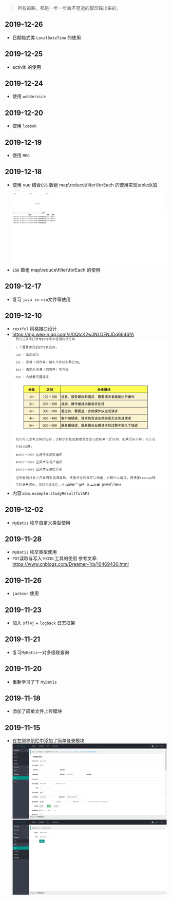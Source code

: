 > 所有的路，都是一步一步微不足道的脚印踩出来的。
## 2019-12-26
- 日期格式类 `LocalDateTime` 的使用
## 2019-12-25
- activiti 的使用
## 2019-12-24
- 使用 `webService`
## 2019-12-20
- 使用 `lombok`
## 2019-12-19
- 使用 `MBG`
## 2019-12-18
- 使用 vue 结合`ES6` 数组 map\reduce\filter\forEach 的使用实现table添加
![result](./image/Snipaste_2019-12-18_14-23-45.png "binaryTree")
- `ES6` 数组 map\reduce\filter\forEach 的使用
## 2019-12-17
- 复习 `java io nio`文件等使用
## 2019-12-10
- `restful` 风格接口设计 
- https://mp.weixin.qq.com/s/0QtcK2wJNLOENJDq6646fA
![result](./image/Snipaste_2019-12-10_10-53-03.png "binaryTree")
- 内容:`com.example.studyResultfulAPI`

## 2019-12-02
- `MyBatis` 枚举自定义类型使用
## 2019-11-28
- `MyBatis` 枚举类型使用
- `POI`读取与写入 `EXCEL`工具的使用 参考文章: https://www.cnblogs.com/Dreamer-1/p/10469430.html
## 2019-11-26
- `jackson` 使用  
## 2019-11-23
- 加入 `sfl4j` + `logback` 日志框架
## 2019-11-21
- 复习`MyBatis`一对多级联查询
## 2019-11-20 
- 重新学习了下 `MyBatis`
## 2019-11-18
- 添加了简单文件上传模块
## 2019-11-15
- 在左侧导航栏中添加了简单登录模块
![result](./image/Snipaste_2019-12-24_09-35-55.png)
![result](./image/Snipaste_2019-12-24_09-38-35.png)